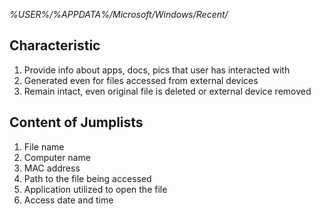 *%USER%/%APPDATA%/Microsoft/Windows/Recent/*

## Characteristic
1. Provide info about apps, docs, pics that user has interacted with
2. Generated even for files accessed from external devices
3. Remain intact, even original file is deleted or external device removed

## Content of Jumplists
1. File name
2. Computer name
3. MAC address
4. Path to the file being accessed
5. Application utilized to open the file
6. Access date and time
